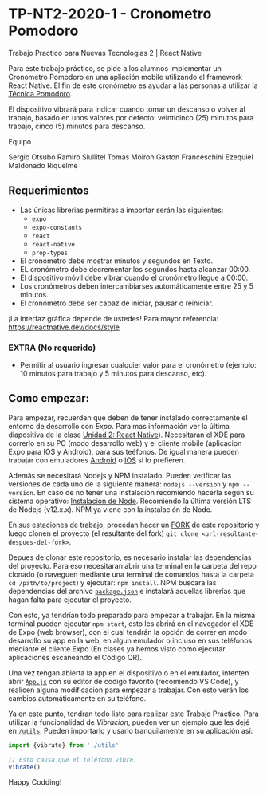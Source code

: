 # TP-NT2-2020-1 - Cronometro Pomodoro
Trabajo Practico para Nuevas Tecnologias 2 | React Native

Para este trabajo práctico, se pide a los alumnos implementar un Cronometro Pomodoro en una apliación mobile utilizando el framework React Native. El fin de este cronómetro es ayudar a las personas a utilizar la  [Técnica Pomodoro](https://es.wikipedia.org/wiki/T%C3%A9cnica_Pomodoro).

El dispositivo vibrará para indicar cuando tomar un descanso o volver al trabajo, basado en unos valores por defecto: veinticinco (25) minutos para trabajo, cinco (5) minutos para descanso.

Equipo 

Sergio Otsubo
Ramiro Slullitel 
Tomas Moiron
Gaston Franceschini
Ezequiel Maldonado Riquelme

## Requerimientos
- Las únicas librerias permitiras a importar serán las siguientes:
  - `expo`
  - `expo-constants`
  - `react`
  - `react-native`
  - `prop-types`
- El cronómetro debe mostrar minutos y segundos en Texto.
- EL cronómetro debe decrementar los segundos hasta alcanzar 00:00.
- El dispositivo móvil debe vibrar cuando el cronómetro llegue a 00:00.
- Los cronómetros deben intercambiarses automáticamente entre 25 y 5 minutos.
- El cronómetro debe ser capaz de iniciar, pausar o reiniciar.

¡La interfaz gráfica depende de ustedes! Para mayor referencia: https://reactnative.dev/docs/style

### EXTRA (No requerido)
- Permitir al usuario ingresar cualquier valor para el cronómetro (ejemplo: 10 minutos para trabajo y 5 minutos para descanso, etc).


## Como empezar: 

Para empezar, recuerden que deben de tener instalado correctamente el entorno de desarrollo con *Expo*. Para mas información ver la última diapositiva de la clase [Unidad 2: React Native](https://aulavirtual.instituto.ort.edu.ar/pluginfile.php/42039/mod_folder/content/0/React%20Native/Unidad%202_%20React%20Native%20.pdf?forcedownload=1)). Necesitaran el XDE para correrlo en su PC (modo desarrollo web) y el cliente mobile (aplicacion Expo para IOS y Android), para sus teéfonos. De igual manera pueden trabajar con emuladores [Android](https://developer.android.com/studio) o [IOS](https://developer.apple.com/xcode/) si lo prefieren. 

Además se necesitará Nodejs y NPM instalado. Pueden verificar las versiones de cada uno de la siguiente manera: `nodejs --version` y `npm --version`. En caso de no tener una instalación recomiendo hacerla según su sistema operativo: [Instalación de Node](https://nodejs.org/en/download/). Recomiendo la última versión LTS de Nodejs (v12.x.x). NPM ya viene con la instalación de Node.

En sus estaciones de trabajo, procedan hacer un [FORK](https://help.github.com/es/github/getting-started-with-github/fork-a-repo) de este repositorio y luego clonen el proyecto (el resultante del fork) `git clone <url-resultante-despues-del-fork>`. 

Depues de clonar este repositorio, es necesario instalar las dependencias del proyecto. Para eso necesitaran abrir una terminal en la carpeta del repo clonado (o naveguen mediante una terminal de comandos hasta la carpeta `cd /path/to/project`) y ejecutar: `npm install`. NPM buscara las dependencias del archivo [`package.json`](/package.json) e instalará aquellas librerías que hagan falta para ejecutar el proyecto.

Con esto, ya tendrían todo preparado para empezar a trabajar. En la misma terminal pueden ejecutar `npm start`, esto les abrirá en el navegador el XDE de Expo (web browser), con el cual tendrán la opción de correr en modo desarrollo su app en la web, en algun emulador o incluso en sus teléfonos mediante el cliente Expo (En clases ya hemos visto como ejecutar aplicaciones escaneando el Código QR).

Una vez tengan abierta la app en el dispositivo o en el emulador, intenten abrir [`App.js`](/App.js) con su editor de codigo favorito (recomiendo VS Code), y realicen alguna modificacion para empezar a trabajar. Con esto verán los cambios automáticamente en su teléfono. 

Ya en este punto, tendran todo listo para realizar este Trabajo Práctico. Para utilizar la funcionalidad de *Vibracion*, pueden ver un ejemplo que les dejé en [`/utils`](/utils). Pueden importarlo y usarlo tranquilamente en su aplicación así:

```javascript
import {vibrate} from './utils'

// Esto causa que el teléfono vibre.
vibrate()
```

Happy Codding!





